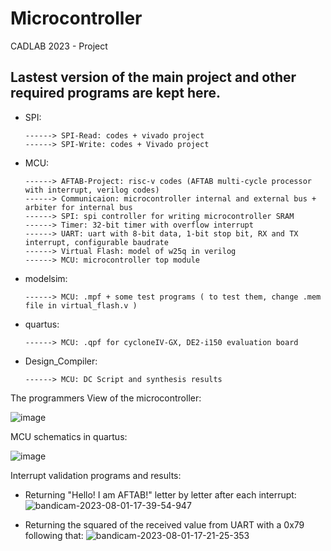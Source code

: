# Microcontroller
CADLAB 2023 - Project

Lastest version of the main project and other required programs are kept here.
-----------------------------------------------------------------------------------------------------------

* SPI:
  
      ------> SPI-Read: codes + vivado project
      ------> SPI-Write: codes + Vivado project
* MCU:
  
      ------> AFTAB-Project: risc-v codes (AFTAB multi-cycle processor with interrupt, verilog codes)
      ------> Communicaion: microcontroller internal and external bus + arbiter for internal bus
      ------> SPI: spi controller for writing microcontroller SRAM
      ------> Timer: 32-bit timer with overflow interrupt
      ------> UART: uart with 8-bit data, 1-bit stop bit, RX and TX interrupt, configurable baudrate
      ------> Virtual Flash: model of w25q in verilog
      ------> MCU: microcontroller top module
* modelsim:
  
      ------> MCU: .mpf + some test programs ( to test them, change .mem file in virtual_flash.v )
* quartus:
  
      ------> MCU: .qpf for cycloneIV-GX, DE2-i150 evaluation board
* Design_Compiler:
  
      ------> MCU: DC Script and synthesis results

The programmers View of the microcontroller:

  ![image](https://github.com/AmirmahdiJoudi/Microcontroller/assets/89470849/eb33c550-6d4c-419e-aa9d-bd16f4fa66fb)

MCU schematics in quartus:

  ![image](https://github.com/AmirmahdiJoudi/Microcontroller/assets/89470849/5ecd5e94-5d16-40ac-87f0-0aa59437bc8b)


Interrupt validation programs and results:
* Returning "Hello! I am AFTAB!" letter by letter after each interrupt:
  ![bandicam-2023-08-01-17-39-54-947](https://github.com/AmirmahdiJoudi/Microcontroller/assets/89470849/edb1556c-4b61-4e97-9a01-e149c6e921db)

* Returning the squared of the received value from UART with a 0x79 following that:
  ![bandicam-2023-08-01-17-21-25-353](https://github.com/AmirmahdiJoudi/Microcontroller/assets/89470849/1313c68e-8a04-4f37-86b8-7d0d78eb3ca1)













  

